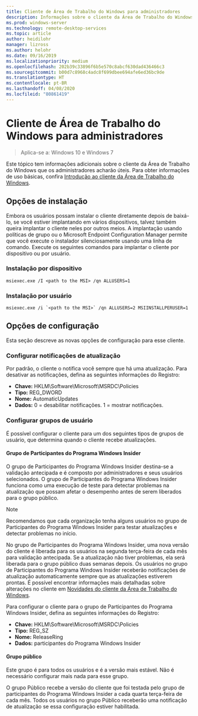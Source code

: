 ```yaml
---
title: Cliente de Área de Trabalho do Windows para administradores
description: Informações sobre o cliente da Área de Trabalho do Windows úteis principalmente para administradores.
ms.prod: windows-server
ms.technology: remote-desktop-services
ms.topic: article
author: heidilohr
manager: lizross
ms.author: helohr
ms.date: 09/16/2019
ms.localizationpriority: medium
ms.openlocfilehash: 202b39c33896f6b5e570c8abcf630dad436466c3
ms.sourcegitcommit: b00d7c8968c4adc8f699dbee694afe6ed36bc9de
ms.translationtype: HT
ms.contentlocale: pt-BR
ms.lasthandoff: 04/08/2020
ms.locfileid: "80861419"
---
```

# <a name="windows-desktop-client-for-admins"></a>Cliente de Área de Trabalho do Windows para administradores

>Aplica-se a: Windows 10 e Windows 7

Este tópico tem informações adicionais sobre o cliente da Área de Trabalho do Windows que os administradores acharão úteis. Para obter informações de uso básicas, confira [Introdução ao cliente da Área de Trabalho do Windows](windowsdesktop.md).

## <a name="installation-options"></a>Opções de instalação

Embora os usuários possam instalar o cliente diretamente depois de baixá-lo, se você estiver implantando em vários dispositivos, talvez também queira implantar o cliente neles por outros meios. A implantação usando políticas de grupo ou o Microsoft Endpoint Configuration Manager permite que você execute o instalador silenciosamente usando uma linha de comando. Execute os seguintes comandos para implantar o cliente por dispositivo ou por usuário.

### <a name="per-device-installation"></a>Instalação por dispositivo

```
msiexec.exe /I <path to the MSI> /qn ALLUSERS=1
```

### <a name="per-user-installation"></a>Instalação por usuário

```
msiexec.exe /i `<path to the MSI>` /qn ALLUSERS=2 MSIINSTALLPERUSER=1
```

## <a name="configuration-options"></a>Opções de configuração

Esta seção descreve as novas opções de configuração para esse cliente.

### <a name="configure-update-notifications"></a>Configurar notificações de atualização

Por padrão, o cliente o notifica você sempre que há uma atualização. Para desativar as notificações, defina as seguintes informações do Registro:

- **Chave:** HKLM\Software\Microsoft\MSRDC\Policies
- **Tipo:** REG_DWORD
- **Nome:** AutomaticUpdates
- **Dados:** 0 = desabilitar notificações. 1 = mostrar notificações.

### <a name="configure-user-groups"></a>Configurar grupos de usuário

É possível configurar o cliente para um dos seguintes tipos de grupos de usuário, que determina quando o cliente recebe atualizações.

#### <a name="insider-group"></a>Grupo de Participantes do Programa Windows Insider

O grupo de Participantes do Programa Windows Insider destina-se a validação antecipada e é composto por administradores e seus usuários selecionados. O grupo de Participantes do Programa Windows Insider funciona como uma execução de teste para detectar problemas na atualização que possam afetar o desempenho antes de serem liberados para o grupo público.

> [!NOTE]
> Recomendamos que cada organização tenha alguns usuários no grupo de Participantes do Programa Windows Insider para testar atualizações e detectar problemas no início.

No grupo de Participantes do Programa Windows Insider, uma nova versão do cliente é liberada para os usuários na segunda terça-feira de cada mês para validação antecipada. Se a atualização não tiver problemas, ela será liberada para o grupo público duas semanas depois. Os usuários no grupo de Participantes do Programa Windows Insider receberão notificações de atualização automaticamente sempre que as atualizações estiverem prontas. É possível encontrar informações mais detalhadas sobre alterações no cliente em [Novidades do cliente da Área de Trabalho do Windows](windowsdesktop-whatsnew.md).

Para configurar o cliente para o grupo de Participantes do Programa Windows Insider, defina as seguintes informações do Registro:

- **Chave:** HKLM\Software\Microsoft\MSRDC\Policies
- **Tipo:** REG_SZ
- **Nome:** ReleaseRing
- **Dados:** participantes do Programa Windows Insider

#### <a name="public-group"></a>Grupo público

Este grupo é para todos os usuários e é a versão mais estável. Não é necessário configurar mais nada para esse grupo.

O grupo Público recebe a versão do cliente que foi testada pelo grupo de participantes do Programa Windows Insider a cada quarta terça-feira de cada mês. Todos os usuários no grupo Público receberão uma notificação de atualização se essa configuração estiver habilitada.
